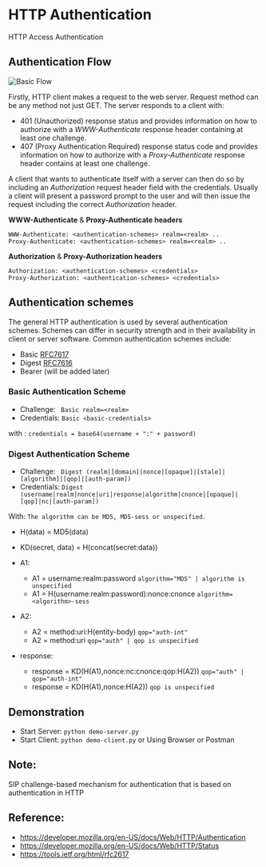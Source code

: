#  HTTP Authentication
HTTP Access Authentication

## Authentication Flow
![Basic Flow](https://user-images.githubusercontent.com/58973699/73819423-75c6a380-482a-11ea-97ea-d2820fee923d.png)

Firstly, HTTP client makes a request to the web server. Request method can be any method not just GET. The server responds to a client with:
 - 401 (Unauthorized) response status and provides information on how to authorize with a *WWW-Authenticate* response header containing at least one challenge. 
 - 407 (Proxy Authentication Required) response status code and provides information on how to authorize with a *Proxy-Authenticate* response header contains at least one challenge.

A client that wants to authenticate itself with a server can then do so by including an *Authorization* request header field with the credentials.  Usually a client will present a password prompt to the user and will then issue the request including the correct *Authorization* header.

**WWW-Authenticate** & **Proxy-Authenticate headers**
```
WWW-Authenticate: <authentication-schemes> realm=<realm> ..
Proxy-Authenticate: <authentication-schemes> realm=<realm> ..
```
**Authorization** &  **Proxy-Authorization headers**
```
Authorization: <authentication-schemes> <credentials>
Proxy-Authorization: <authentication-schemes> <credentials>
```
## Authentication schemes
The general HTTP authentication is used by several authentication schemes. Schemes can differ in security strength and in their availability in client or server software. Common authentication schemes include:

* Basic [RFC7617](https://tools.ietf.org/html/rfc2617)
* Digest [RFC7616](https://tools.ietf.org/html/rfc2617)
* Bearer (will be added later)

### Basic Authentication Scheme

* Challenge: ``` Basic realm=<realm>```
* Credentials: ```Basic <basic-credentials>```

with : ```credentials = base64(username + ":" + password)```


### Digest Authentication Scheme

* Challenge: ``` Digest (realm|[domain]|nonce|[opaque]|[stale]|[algorithm]|[qop]|[auth-param])```
* Credentials: ```Digest (username|realm|nonce|uri|response|algorithm|cnonce|[opaque]|[qop]|nc|[auth-param])```

With:
`The algorithm can be MD5, MD5-sess or unspecified.`
* H(data) = MD5(data)
* KD(secret, data) = H(concat(secret:data))


* A1:
    * A1 = username:realm:password                          `algorithm="MD5" | algorithm is unspecified`
    * A1 = H(username:realm:password):nonce:cnonce          `algorithm=<algorithm>-sess`
    
* A2:                                     
    * A2 = method:uri:H(entity-body)                        `qop="auth-int"`    
    * A2 = method:uri                                       `qop="auth" | qop is unspecified`

* response:
    * response = KD(H(A1),nonce:nc:cnonce:qop:H(A2))        `qop="auth" | qop="auth-int"`
    * response = KD(H(A1),nonce:H(A2))                      `qop is unspecified`

## Demonstration
* Start Server: ```python demo-server.py```
* Start Client: ```python demo-client.py``` or Using Browser or Postman

## Note:
SIP challenge-based mechanism for authentication that is based on authentication in HTTP

## Reference:
* https://developer.mozilla.org/en-US/docs/Web/HTTP/Authentication
* https://developer.mozilla.org/en-US/docs/Web/HTTP/Status
* https://tools.ietf.org/html/rfc2617
